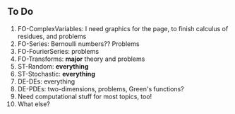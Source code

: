 ## To Do

1. FO-ComplexVariables: I need graphics for the page, to finish calculus of residues, and problems
2. FO-Series: Bernoulli numbers?? Problems 
3. FO-FourierSeries: problems
4. FO-Transforms: **major** theory and problems
5. ST-Random: **everything**
6. ST-Stochastic: **everything**
7. DE-DEs: everything
8. DE-PDEs: two-dimensions, problems, Green's functions?
9. Need computational stuff for most topics, too!
10. What else? 